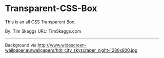 Transparent-CSS-Box
===================

This is an all CSS Transparent Box.

By: Tim Skaggs
URL: TimSkaggs.com

-------------------

Background via http://www.widescreen-wallpaper.eu/wallpapers/hdr_city_skyscraper_night-1280x800.jpg

